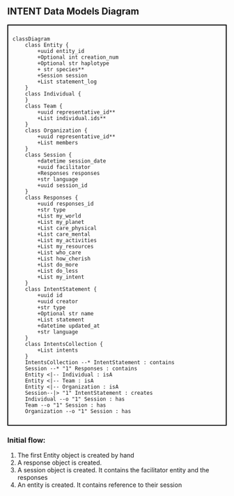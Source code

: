 ## INTENT Data Models Diagram

<div style="border: 2px solid black; padding: 10px;">

```mermaid
classDiagram
    class Entity {
        +uuid entity_id
        +Optional int creation_num
        +Optional str haplotype
        + str species**
        +Session session
        +List statement_log
    }
    class Individual {
    }
    class Team {
        +uuid representative_id**
        +List individual.ids**
    }
    class Organization {
        +uuid representative_id**
        +List members
    }
    class Session {
        +datetime session_date
        +uuid facilitator
        +Responses responses
        +str language
        +uuid session_id
    }
    class Responses {
        +uuid responses_id
        +str type
        +List my_world
        +List my_planet
        +List care_physical
        +List care_mental
        +List my_activities
        +List my_resources
        +List who_care
        +List how_cherish
        +List do_more
        +List do_less
        +List my_intent
    }
    class IntentStatement {
        +uuid id
        +uuid creator
        +str type
        +Optional str name
        +List statement
        +datetime updated_at
        +str language
    }
    class IntentsCollection {
        +List intents
    }
    IntentsCollection --* IntentStatement : contains
    Session --* "1" Responses : contains
    Entity <|-- Individual : isA
    Entity <|-- Team : isA
    Entity <|-- Organization : isA
    Session--|> "1" IntentStatement : creates
    Individual --o "1" Session : has
    Team --o "1" Session : has
    Organization --o "1" Session : has

```

</div>

### Initial flow: 
1. The first Entity object is created by hand   
2. A response object is created. 
3. A session object is created. It contains the facilitator entity and the responses
4. An entity is created. It contains reference to their session

